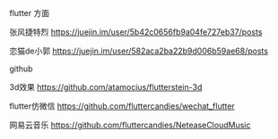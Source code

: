 flutter 方面


张风捷特烈
https://juejin.im/user/5b42c0656fb9a04fe727eb37/posts

恋猫de小郭
https://juejin.im/user/582aca2ba22b9d006b59ae68/posts


github

3d效果
https://github.com/atamocius/flutterstein-3d

flutter仿微信
https://github.com/fluttercandies/wechat_flutter

网易云音乐
https://github.com/fluttercandies/NeteaseCloudMusic
